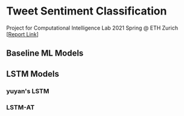# Tweet Sentiment Classification
Project for Computational Intelligence Lab 2021 Spring @ ETH Zurich [[Report Link]()] <br/>

## Baseline ML Models

## LSTM Models

### yuyan's LSTM

### LSTM-AT



